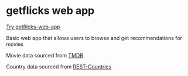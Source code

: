 # getflicks web app

[Try getfilcks-web-app](https://getflicks-app.vercel.app/)

Basic web app that allows users to browse and get recommendations for movies

Movie data sourced from [TMDB](https://www.themoviedb.org/)

Country data sourced from [REST-Countries](https://restcountries.com/#rest-countries)